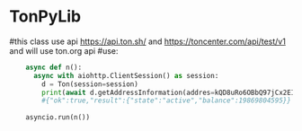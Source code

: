 # TonPyLib
#this class use api  https://api.ton.sh/ and  https://toncenter.com/api/test/v1 and will use ton.org api
#use:
``` python
    async def n():
      async with aiohttp.ClientSession() as session:
        d = Ton(session=session)
        print(await d.getAddressInformation(addres=kQD8uRo6OBbQ97jCx2EIuKm8Wmt6Vb15-KsQHFLbKSMiYHa6) #addres this you wallet )
        #{"ok":true,"result":{"state":"active","balance":19869804595}}
        
    asyncio.run(n())
```

